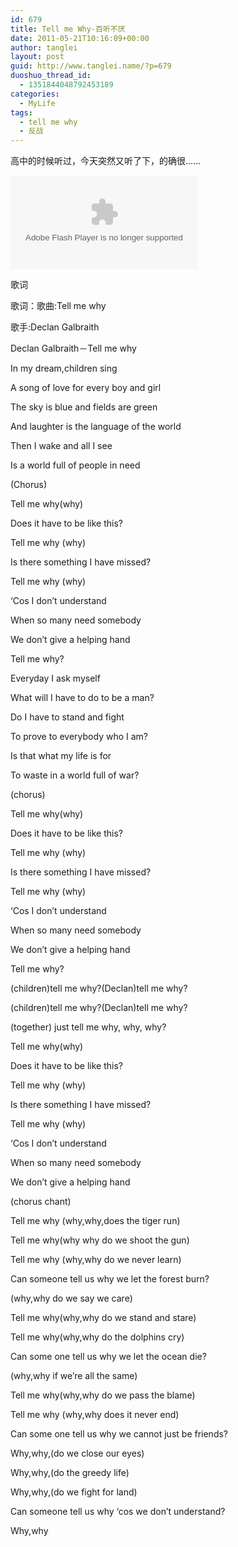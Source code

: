 ```yaml
---
id: 679
title: Tell me Why-百听不厌
date: 2011-05-21T10:16:09+00:00
author: tanglei
layout: post
guid: http://www.tanglei.name/?p=679
duoshuo_thread_id:
  - 1351844048792453189
categories:
  - MyLife
tags:
  - tell me why
  - 反战
---
```

高中的时候听过，今天突然又听了下，的确很……

<embed src="http://player.youku.com/player.php/sid/XMTU4NTk5MTMy/v.swf" quality="high"  align="middle" allowScriptAccess="sameDomain" type="application/x-shockwave-flash">
</embed>

歌词

歌词：歌曲:Tell me why
  
歌手:Declan Galbraith
  
Declan Galbraith－Tell me why

In my dream,children sing
  
A song of love for every boy and girl
  
The sky is blue and fields are green
  
And laughter is the language of the world

Then I wake and all I see
  
Is a world full of people in need

(Chorus)
  
Tell me why(why)
  
Does it have to be like this?
  
Tell me why (why)
  
Is there something I have missed?
  
Tell me why (why)
  
&#8216;Cos I don&#8217;t understand
  
When so many need somebody
  
We don&#8217;t give a helping hand
  
Tell me why?

Everyday I ask myself
  
What will I have to do to be a man?
  
Do I have to stand and fight
  
To prove to everybody who I am?
  
Is that what my life is for
  
To waste in a world full of war?

(chorus)
  
Tell me why(why)
  
Does it have to be like this?
  
Tell me why (why)
  
Is there something I have missed?
  
Tell me why (why)
  
&#8216;Cos I don&#8217;t understand
  
When so many need somebody
  
We don&#8217;t give a helping hand
  
Tell me why?
  
(children)tell me why?(Declan)tell me why?
  
(children)tell me why?(Declan)tell me why?
  
(together) just tell me why, why, why?
  
Tell me why(why)
  
Does it have to be like this?
  
Tell me why (why)
  
Is there something I have missed?
  
Tell me why (why)
  
&#8216;Cos I don&#8217;t understand
  
When so many need somebody
  
We don&#8217;t give a helping hand
  
(chorus chant)
  
Tell me why (why,why,does the tiger run)
  
Tell me why(why why do we shoot the gun)
  
Tell me why (why,why do we never learn)
  
Can someone tell us why we let the forest burn?
  
(why,why do we say we care)
  
Tell me why(why,why do we stand and stare)
  
Tell me why(why,why do the dolphins cry)
  
Can some one tell us why we let the ocean die?
  
(why,why if we&#8217;re all the same)
  
Tell me why(why,why do we pass the blame)
  
Tell me why (why,why does it never end)
  
Can some one tell us why we cannot just be friends?
  
Why,why,(do we close our eyes)
  
Why,why,(do the greedy life)
  
Why,why,(do we fight for land)
  
Can someone tell us why &#8216;cos we don&#8217;t understand?
  
Why,why

